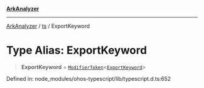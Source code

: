 [**ArkAnalyzer**](../../../../README.md)

***

[ArkAnalyzer](../../../../globals.md) / [ts](../README.md) / ExportKeyword

# Type Alias: ExportKeyword

> **ExportKeyword** = [`ModifierToken`](../interfaces/ModifierToken.md)\<[`ExportKeyword`](../enumerations/SyntaxKind.md#exportkeyword)\>

Defined in: node\_modules/ohos-typescript/lib/typescript.d.ts:652
